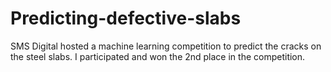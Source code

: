 # Predicting-defective-slabs
SMS Digital hosted a machine learning competition to predict the cracks on the steel slabs. I participated and won the 2nd place in the competition.
